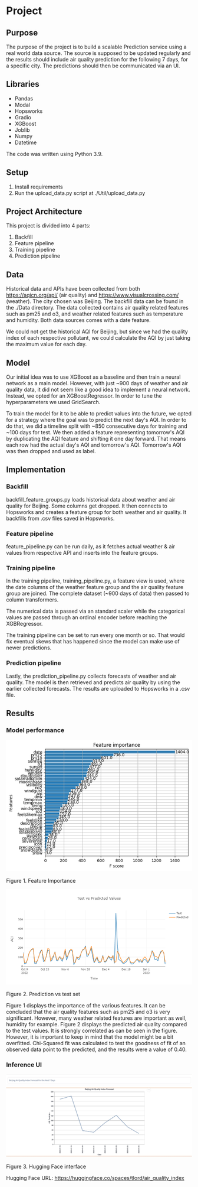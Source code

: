 <h1>Project</h1>

<h2>Purpose</h2>

The purpose of the project is to build a scalable Prediction service using a real world data source. The source is supposed to be updated regularly and the results should include air quality prediction for the following 7 days, for a specific city. The predictions should then be communicated via an UI.

<h2>Libraries</h2>

- Pandas
- Modal
- Hopsworks
- Gradio
- XGBoost
- Joblib
- Numpy
- Datetime

The code was written using Python 3.9.

<h2>Setup</h2>

1. Install requirements
2. Run the upload_data.py script at ./Util/upload_data.py

<h2>Project Architecture</h2>

This project is divided into 4 parts:

1. Backfill
2. Feature pipeline
3. Training pipeline
4. Prediction pipeline

<h2>Data</h2>

Historical data and APIs have been collected from both https://aqicn.org/api/ (air quality) and https://www.visualcrossing.com/ (weather). The city chosen was Beijing. The backfill data can be found in the ./Data directory. The data collected contains air quality related features such as pm25 and o3, and weather related features such as temperature and humidity. Both data sources comes with a date feature.

We could not get the historical AQI for Beijing, but since we had the quality index of each respective pollutant, we could calculate the AQI by just taking the maximum value for each day.

<h2>Model</h2>

Our initial idea was to use XGBoost as a baseline and then train a neural network as a main model. However, with just ~900 days of weather and air quality data, it did not seem like a good idea to implement a neural network. Instead, we opted for an XGBoostRegressor. In order to tune the hyperparameters we used GridSearch.

To train the model for it to be able to predict values into the future, we opted for a strategy where the goal was to predict the next day's AQI. In order to do that, we did a timeline split with ~850 consecutive days for training and ~100 days for test. We then added a feature representing tomorrow's AQI by duplicating the AQI feature and shifting it one day forward. That means each row had the actual day's AQI and tomorrow's AQI. Tomorrow's AQI was then dropped and used as label.

<h2>Implementation</h2>

<h3>Backfill</h3>

backfill_feature_groups.py loads historical data about weather and air quality for Beijing. Some columns get dropped. It then connects to Hopsworks and creates a feature group for both weather and air quality. It backfills from .csv files saved in Hopsworks.

<h3>Feature pipeline</h3>

feature_pipeline.py can be run daily, as it fetches actual weather & air values from respective API and inserts into the feature groups.

<h3> Training pipeline</h3>

In the training pipeline, training_pipeline.py, a feature view is used, where the date columns of the weather feature group and the air quality feature group are joined. The complete dataset (~900 days of data) then passed to column transformers.

The numerical data is passed via an standard scaler while the categorical values are passed through an ordinal encoder before reaching the XGBRegressor.

The training pipeline can be set to run every one month or so. That would fix eventual skews that has happened since the model can make use of newer predictions.

<h3>Prediction pipeline</h3>

Lastly, the prediction_pipeline.py collects forecasts of weather and air quality. The model is then retrieved and predicts air quality by using the earlier collected forecasts. The results are uploaded to Hopsworks in a .csv file.

<h2>Results</h2>

<h3>Model performance</h3>

<img src="content/feature_importance.png"
     alt="Features"
     style="float: under; margin-under: 5px;" />

Figure 1. Feature Importance

<img src="content/prediction_on_test_set.png"
     alt="Features"
     style="float: under; margin-under: 5px;" />

Figure 2. Prediction vs test set

Figure 1 displays the importance of the various features. It can be concluded that the air quality features such as pm25 and o3 is very significant. However, many weather related features are important as well, humidity for example. Figure 2 displays the predicted air quality compared to the test values. It is strongly correlated as can be seen in the figure. However, it is important to keep in mind that the model might be a bit overfitted. Chi-Squared fit was calculated to test the goodness of fit of an observed data point to the predicted, and the results were a value of 0.40.

<h3>Inference UI</h3>

<img src="content/huggingface.jpg"
     alt="Features"
     style="float: under; margin-under: 5px;" />

Figure 3. Hugging Face interface

Hugging Face URL: https://huggingface.co/spaces/tlord/air_quality_index
